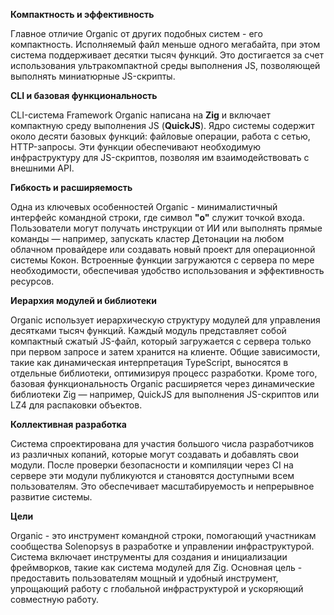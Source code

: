
**Компактность и эффективность**

Главное отличие Organic от других подобных систем - его компактность. Исполняемый файл меньше одного мегабайта, при этом система поддерживает десятки тысяч функций. Это достигается за счет использования ультракомпактной среды выполнения JS, позволяющей выполнять миниатюрные JS-скрипты.

**CLI и базовая функциональность**

CLI-система Framework Organic написана на **Zig** и включает компактную среду выполнения JS (**QuickJS**). Ядро системы содержит около десяти базовых функций: файловые операции, работа с сетью, HTTP-запросы. Эти функции обеспечивают необходимую инфраструктуру для JS-скриптов, позволяя им взаимодействовать с внешними API.

**Гибкость и расширяемость**

Одна из ключевых особенностей Organic - минималистичный интерфейс командной строки, где символ **"o"** служит точкой входа. Пользователи могут получать инструкции от ИИ или выполнять прямые команды — например, запускать кластер Детонации на любом облачном провайдере или создавать новый проект для операционной системы Кокон. Встроенные функции загружаются с сервера по мере необходимости, обеспечивая удобство использования и эффективность ресурсов.

**Иерархия модулей и библиотеки**

Organic использует иерархическую структуру модулей для управления десятками тысяч функций. Каждый модуль представляет собой компактный сжатый JS-файл, который загружается с сервера только при первом запросе и затем хранится на клиенте. Общие зависимости, такие как динамическая интерпретация TypeScript, выносятся в отдельные библиотеки, оптимизируя процесс разработки. Кроме того, базовая функциональность Organic расширяется через динамические библиотеки Zig — например, QuickJS для выполнения JS-скриптов или LZ4 для распаковки объектов.

**Коллективная разработка**

Система спроектирована для участия большого числа разработчиков из различных копаний, которые могут создавать и добавлять свои модули. После проверки безопасности и компиляции через CI на сервере эти модули публикуются и становятся доступными всем пользователям. Это обеспечивает масштабируемость и непрерывное развитие системы.

**Цели**

Organic - это инструмент командной строки, помогающий участникам сообщества Solenopsys в разработке и управлении инфраструктурой. Система включает инструменты для создания и инициализации фреймворков, такие как система модулей для Zig. Основная цель - предоставить пользователям мощный и удобный инструмент, упрощающий работу с глобальной инфраструктурой и ускоряющий совместную работу.